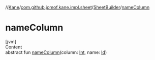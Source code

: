 //[Kane](../../index.md)/[com.github.jomof.kane.impl.sheet](../index.md)/[SheetBuilder](index.md)/[nameColumn](name-column.md)



# nameColumn  
[jvm]  
Content  
abstract fun [nameColumn](name-column.md)(column: [Int](https://kotlinlang.org/api/latest/jvm/stdlib/kotlin/-int/index.html), name: [Id](../../com.github.jomof.kane.impl/index.md#%5Bcom.github.jomof.kane.impl%2FId%2F%2F%2FPointingToDeclaration%2F%5D%2FClasslikes%2F-661999227))  




